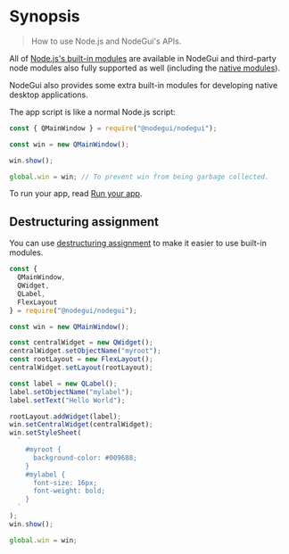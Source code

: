 # Synopsis

> How to use Node.js and NodeGui's APIs.

All of [Node.js's built-in modules](https://nodejs.org/api/) are available in
NodeGui and third-party node modules also fully supported as well (including
the [native modules](../tutorial/using-native-node-modules.md)).

NodeGui also provides some extra built-in modules for developing native
desktop applications.

The app script is like a normal Node.js script:

```javascript
const { QMainWindow } = require("@nodegui/nodegui");

const win = new QMainWindow();

win.show();

global.win = win; // To prevent win from being garbage collected.
```

To run your app, read [Run your app](../tutorial/first-app.md#running-your-app).

## Destructuring assignment

You can use
[destructuring assignment][destructuring-assignment] to make it easier to use
built-in modules.

```javascript
const {
  QMainWindow,
  QWidget,
  QLabel,
  FlexLayout
} = require("@nodegui/nodegui");

const win = new QMainWindow();

const centralWidget = new QWidget();
centralWidget.setObjectName("myroot");
const rootLayout = new FlexLayout();
centralWidget.setLayout(rootLayout);

const label = new QLabel();
label.setObjectName("mylabel");
label.setText("Hello World");

rootLayout.addWidget(label);
win.setCentralWidget(centralWidget);
win.setStyleSheet(
  `
    #myroot {
      background-color: #009688;
    }
    #mylabel {
      font-size: 16px;
      font-weight: bold;
    }
  `
);
win.show();

global.win = win;
```

[gui]: https://en.wikipedia.org/wiki/Graphical_user_interface
[destructuring-assignment]: https://developer.mozilla.org/en-US/docs/Web/JavaScript/Reference/Operators/Destructuring_assignment
